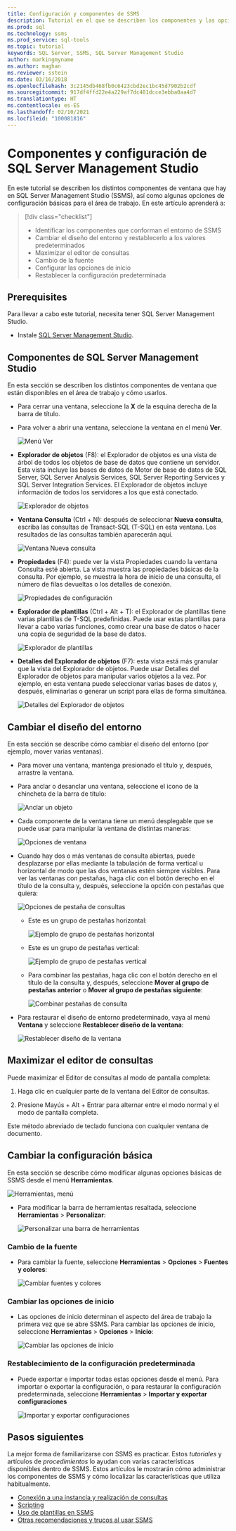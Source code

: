 ```yaml
---
title: Configuración y componentes de SSMS
description: Tutorial en el que se describen los componentes y las opciones de configuración básicas para su entorno de SQL Server Management Studio.
ms.prod: sql
ms.technology: ssms
ms.prod_service: sql-tools
ms.topic: tutorial
keywords: SQL Server, SSMS, SQL Server Management Studio
author: markingmyname
ms.author: maghan
ms.reviewer: sstein
ms.date: 03/16/2018
ms.openlocfilehash: 3c2145db468fb0c6423cbd2ec1bc45d7902b2cdf
ms.sourcegitcommit: 917df4ffd22e4a229af7dc481dcce3ebba0aa4d7
ms.translationtype: HT
ms.contentlocale: es-ES
ms.lasthandoff: 02/10/2021
ms.locfileid: "100081816"
---
```

# <a name="sql-server-management-studio-components-and-configuration"></a>Componentes y configuración de SQL Server Management Studio

En este tutorial se describen los distintos componentes de ventana que hay en SQL Server Management Studio (SSMS), así como algunas opciones de configuración básicas para el área de trabajo. En este artículo aprenderá a: 

> [!div class="checklist"]
> * Identificar los componentes que conforman el entorno de SSMS
> * Cambiar el diseño del entorno y restablecerlo a los valores predeterminados
> * Maximizar el editor de consultas
> * Cambio de la fuente
> * Configurar las opciones de inicio
> * Restablecer la configuración predeterminada

## <a name="prerequisites"></a>Prerequisites

Para llevar a cabo este tutorial, necesita tener SQL Server Management Studio.  

* Instale [SQL Server Management Studio](../download-sql-server-management-studio-ssms.md).

## <a name="sql-server-management-studio-components"></a>Componentes de SQL Server Management Studio

En esta sección se describen los distintos componentes de ventana que están disponibles en el área de trabajo y cómo usarlos.

* Para cerrar una ventana, seleccione la **X** de la esquina derecha de la barra de título.
* Para volver a abrir una ventana, seleccione la ventana en el menú **Ver**.

    ![Menú Ver](media/ssms-configuration/viewmenu.png)

* **Explorador de objetos** (F8): el Explorador de objetos es una vista de árbol de todos los objetos de base de datos que contiene un servidor. Esta vista incluye las bases de datos de Motor de base de datos de SQL Server, SQL Server Analysis Services, SQL Server Reporting Services y SQL Server Integration Services. El Explorador de objetos incluye información de todos los servidores a los que está conectado. 

    ![Explorador de objetos](media/ssms-configuration/objectexplorer.png)
* **Ventana Consulta** (Ctrl + N): después de seleccionar **Nueva consulta**, escriba las consultas de Transact-SQL (T-SQL) en esta ventana. Los resultados de las consultas también aparecerán aquí.

    ![Ventana Nueva consulta](media/ssms-configuration/newquery.png)

* **Propiedades** (F4): puede ver la vista Propiedades cuando la ventana Consulta esté abierta. La vista muestra las propiedades básicas de la consulta. Por ejemplo, se muestra la hora de inicio de una consulta, el número de filas devueltas o los detalles de conexión.  

    ![Propiedades de configuración](media/ssms-configuration/properties.png)

* **Explorador de plantillas** (Ctrl + Alt + T): el Explorador de plantillas tiene varias plantillas de T-SQL predefinidas. Puede usar estas plantillas para llevar a cabo varias funciones, como crear una base de datos o hacer una copia de seguridad de la base de datos. 

    ![Explorador de plantillas](media/ssms-configuration/templates.png)

* **Detalles del Explorador de objetos** (F7): esta vista está más granular que la vista del Explorador de objetos. Puede usar Detalles del Explorador de objetos para manipular varios objetos a la vez. Por ejemplo, en esta ventana puede seleccionar varias bases de datos y, después, eliminarlas o generar un script para ellas de forma simultánea. 

    ![Detalles del Explorador de objetos](media/ssms-configuration/objectexplorerdetails.PNG) 

## <a name="change-the-environment-layout"></a>Cambiar el diseño del entorno 

En esta sección se describe cómo cambiar el diseño del entorno (por ejemplo, mover varias ventanas). 

* Para mover una ventana, mantenga presionado el título y, después, arrastre la ventana. 
* Para anclar o desanclar una ventana, seleccione el icono de la chincheta de la barra de título:

    ![Anclar un objeto](media/ssms-configuration/pushpin.png)

* Cada componente de la ventana tiene un menú desplegable que se puede usar para manipular la ventana de distintas maneras: 

    ![Opciones de ventana](media/ssms-configuration/windowoptions.png)

* Cuando hay dos o más ventanas de consulta abiertas, puede desplazarse por ellas mediante la tabulación de forma vertical u horizontal de modo que las dos ventanas estén siempre visibles. Para ver las ventanas con pestañas, haga clic con el botón derecho en el título de la consulta y, después, seleccione la opción con pestañas que quiera:

    ![Opciones de pestaña de consultas](media/ssms-configuration/querytabbedoptions.png)

    * Este es un grupo de pestañas horizontal:

      ![Ejemplo de grupo de pestañas horizontal](media/ssms-configuration/horizontaltab.png)

    * Este es un grupo de pestañas vertical:

      ![Ejemplo de grupo de pestañas vertical](media/ssms-configuration/verticaltabgroup.png)

    * Para combinar las pestañas, haga clic con el botón derecho en el título de la consulta y, después, seleccione **Mover al grupo de pestañas anterior** o **Mover al grupo de pestañas siguiente**:

      ![Combinar pestañas de consulta](media/ssms-configuration/mergetabgroups.png)

* Para restaurar el diseño de entorno predeterminado, vaya al menú **Ventana** y seleccione **Restablecer diseño de la ventana**:

    ![Restablecer diseño de la ventana](media/ssms-configuration/resetwindowlayout.png)

## <a name="maximize-query-editor"></a>Maximizar el editor de consultas

Puede maximizar el Editor de consultas al modo de pantalla completa:

1. Haga clic en cualquier parte de la ventana del Editor de consultas.

2. Presione Mayús + Alt + Entrar para alternar entre el modo normal y el modo de pantalla completa. 

Este método abreviado de teclado funciona con cualquier ventana de documento. 

## <a name="change-basic-settings"></a>Cambiar la configuración básica

En esta sección se describe cómo modificar algunas opciones básicas de SSMS desde el menú **Herramientas**.

  ![Herramientas, menú](media/ssms-configuration/tools.png)

* Para modificar la barra de herramientas resaltada, seleccione **Herramientas** > **Personalizar**:

    ![Personalizar una barra de herramientas](media/ssms-configuration/toolbar.png)

### <a name="change-the-font"></a>Cambio de la fuente

* Para cambiar la fuente, seleccione **Herramientas** > **Opciones** > **Fuentes y colores**:

     ![Cambiar fuentes y colores](media/ssms-configuration/fontsandcolors.png)

### <a name="change-startup-options"></a>Cambiar las opciones de inicio

* Las opciones de inicio determinan el aspecto del área de trabajo la primera vez que se abre SSMS. Para cambiar las opciones de inicio, seleccione **Herramientas** > **Opciones** > **Inicio**:

    ![Cambiar las opciones de inicio](media/ssms-configuration/startup.png)

### <a name="reset-settings-to-the-default"></a>Restablecimiento de la configuración predeterminada

* Puede exportar e importar todas estas opciones desde el menú. Para importar o exportar la configuración, o para restaurar la configuración predeterminada, seleccione **Herramientas** > **Importar y exportar configuraciones** 

    ![Importar y exportar configuraciones](media/ssms-configuration/settings.png)

## <a name="next-steps"></a>Pasos siguientes

La mejor forma de familiarizarse con SSMS es practicar. Estos *tutoriales* y artículos de *procedimientos* lo ayudan con varias características disponibles dentro de SSMS.  Estos artículos le mostrarán cómo administrar los componentes de SSMS y cómo localizar las características que utiliza habitualmente.

* [Conexión a una instancia y realización de consultas](../quickstarts/ssms-connect-query-sql-server.md)
* [Scripting](scripting-ssms.md)
* [Uso de plantillas en SSMS](../template/templates-ssms.md)
* [Otras recomendaciones y trucos al usar SSMS](ssms-tricks.md)